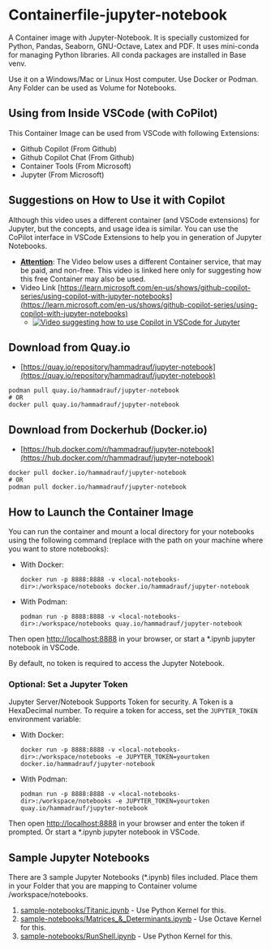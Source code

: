 # Containerfile-jupyter-notebook
A Container image with Jupyter-Notebook. It is specially customized for Python, Pandas, Seaborn, GNU-Octave, Latex and PDF. It uses mini-conda for managing Python libraries. All conda packages are installed in Base venv.
  
Use it on a Windows/Mac or Linux Host computer. Use Docker or Podman. Any Folder can be used as Volume for Notebooks. 

## Using from Inside VSCode (with CoPilot)
This Container Image can be used from VSCode with following Extensions:
- Github Copilot (From Github)
- Github Copilot Chat (From Github)
- Container Tools (From Microsoft)
- Jupyter (From Microsoft)

## Suggestions on How to Use it with Copilot
Although this video uses a different container (and VSCode extensions) for Jupyter, but the concepts, and usage idea is similar. You can use the CoPilot interface in VSCode Extensions to help you in generation of Jupyter Notebooks.
- **<u>Attention</u>**: The Video below uses a different Container service, that may be paid, and non-free. This video is linked here only for suggesting how this free Container may also be used.
- Video Link [https://learn.microsoft.com/en-us/shows/github-copilot-series/using-copilot-with-jupyter-notebooks](https://learn.microsoft.com/en-us/shows/github-copilot-series/using-copilot-with-jupyter-notebooks)
    - [![Video suggesting how to use Copilot in VSCode for Jupyter](https://img.youtube.com/vi/QS_bh-3qKdw/0.jpg)](https://www.youtube.com/watch?v=QS_bh-3qKdw)


## Download from Quay.io
- [https://quay.io/repository/hammadrauf/jupyter-notebook](https://quay.io/repository/hammadrauf/jupyter-notebook)
```
podman pull quay.io/hammadrauf/jupyter-notebook
# OR
docker pull quay.io/hammadrauf/jupyter-notebook
```

## Download from Dockerhub (Docker.io)
- [https://hub.docker.com/r/hammadrauf/jupyter-notebook](https://hub.docker.com/r/hammadrauf/jupyter-notebook)
```
docker pull docker.io/hammadrauf/jupyter-notebook
# OR
podman pull docker.io/hammadrauf/jupyter-notebook
```


## How to Launch the Container Image

You can run the container and mount a local directory for your notebooks using the following command (replace <local-notebooks-dir> with the path on your machine where you want to store notebooks):

- With Docker:
    ```
    docker run -p 8888:8888 -v <local-notebooks-dir>:/workspace/notebooks docker.io/hammadrauf/jupyter-notebook
    ```

- With Podman:
    ```
    podman run -p 8888:8888 -v <local-notebooks-dir>:/workspace/notebooks quay.io/hammadrauf/jupyter-notebook
    ```

Then open [http://localhost:8888](http://localhost:8888) in your browser, or start a *.ipynb jupyter notebook in VSCode.
  
By default, no token is required to access the Jupyter Notebook.

### Optional: Set a Jupyter Token

Jupyter Server/Notebook Supports Token for security. A Token is a HexaDecimal number. To require a token for access, set the `JUPYTER_TOKEN` environment variable:

- With Docker:
    ```
    docker run -p 8888:8888 -v <local-notebooks-dir>:/workspace/notebooks -e JUPYTER_TOKEN=yourtoken docker.io/hammadrauf/jupyter-notebook
    ```

- With Podman:
    ```
    podman run -p 8888:8888 -v <local-notebooks-dir>:/workspace/notebooks -e JUPYTER_TOKEN=yourtoken quay.io/hammadrauf/jupyter-notebook
    ```

Then open [http://localhost:8888](http://localhost:8888) in your browser and enter the token if prompted. Or start a *.ipynb jupyter notebook in VSCode.

## Sample Jupyter Notebooks
There are 3 sample Jupyter Notebooks (*.ipynb) files included. Place them in your Folder that you are mapping to Container volume /workspace/notebooks.
1. [sample-notebooks/Titanic.ipynb](./sample-notebooks/Titanic.ipynb) - Use Python Kernel for this.
1. [sample-notebooks/Matrices_&_Determinants.ipynb](./sample-notebooks/Matrices_&_Determinants.ipynb) - Use Octave Kernel for this.
1. [sample-notebooks/RunShell.ipynb](./sample-notebooks/RunShell.ipynb) - Use Python Kernel for this.
